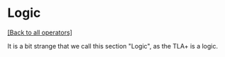 # Logic

[[Back to all operators]](./logic.md)

It is a bit strange that we call this section "Logic", as the TLA+ is a logic.

